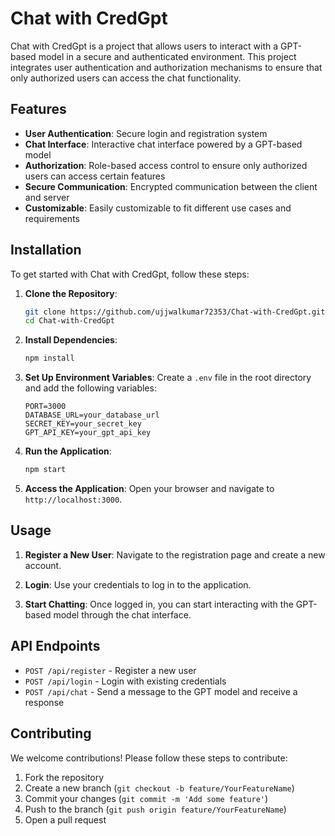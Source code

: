 # Chat with CredGpt

Chat with CredGpt is a project that allows users to interact with a GPT-based model in a secure and authenticated environment. This project integrates user authentication and authorization mechanisms to ensure that only authorized users can access the chat functionality.

## Features

- **User Authentication**: Secure login and registration system
- **Chat Interface**: Interactive chat interface powered by a GPT-based model
- **Authorization**: Role-based access control to ensure only authorized users can access certain features
- **Secure Communication**: Encrypted communication between the client and server
- **Customizable**: Easily customizable to fit different use cases and requirements

## Installation

To get started with Chat with CredGpt, follow these steps:

1. **Clone the Repository**:
   ```bash
   git clone https://github.com/ujjwalkumar72353/Chat-with-CredGpt.git
   cd Chat-with-CredGpt
   ```

2. **Install Dependencies**:
   ```bash
   npm install
   ```

3. **Set Up Environment Variables**:
   Create a `.env` file in the root directory and add the following variables:
   ```
   PORT=3000
   DATABASE_URL=your_database_url
   SECRET_KEY=your_secret_key
   GPT_API_KEY=your_gpt_api_key
   ```

4. **Run the Application**:
   ```bash
   npm start
   ```

5. **Access the Application**:
   Open your browser and navigate to `http://localhost:3000`.

## Usage

1. **Register a New User**:
   Navigate to the registration page and create a new account.

2. **Login**:
   Use your credentials to log in to the application.

3. **Start Chatting**:
   Once logged in, you can start interacting with the GPT-based model through the chat interface.

## API Endpoints

- `POST /api/register` - Register a new user
- `POST /api/login` - Login with existing credentials
- `POST /api/chat` - Send a message to the GPT model and receive a response

## Contributing

We welcome contributions! Please follow these steps to contribute:

1. Fork the repository
2. Create a new branch (`git checkout -b feature/YourFeatureName`)
3. Commit your changes (`git commit -m 'Add some feature'`)
4. Push to the branch (`git push origin feature/YourFeatureName`)
5. Open a pull request
